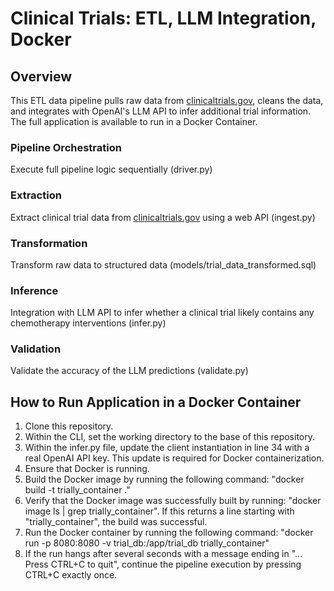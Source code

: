 # Clinical Trials: ETL, LLM Integration, Docker

## Overview
This ETL data pipeline pulls raw data from [clinicaltrials.gov](clinicaltrials.gov), cleans the data, and integrates with OpenAI's LLM API to infer additional trial information. The full application is available to run in a Docker Container.

### Pipeline Orchestration
Execute full pipeline logic sequentially (driver.py)

### Extraction
Extract clinical trial data from [clinicaltrials.gov](clinicaltrials.gov) using a web API (ingest.py)

### Transformation
Transform raw data to structured data (models/trial_data_transformed.sql)

### Inference
Integration with LLM API to infer whether a clinical trial likely contains any chemotherapy interventions (infer.py)

### Validation
Validate the accuracy of the LLM predictions (validate.py)


## How to Run Application in a Docker Container
1. Clone this repository.
2. Within the CLI, set the working directory to the base of this repository.
3. Within the infer.py file, update the client instantiation in line 34 with a real OpenAI API key. This update is required for Docker containerization.
4. Ensure that Docker is running.
6. Build the Docker image by running the following command: "docker build -t trially_container ."
7. Verify that the Docker image was successfully built by running: "docker image ls | grep trially_container". If this returns a line starting with "trially_container", the build was successful.
8. Run the Docker container by running the following command: "docker run -p 8080:8080 -v trial_db:/app/trial_db trially_container"
9. If the run hangs after several seconds with a message ending in "... Press CTRL+C to quit", continue the pipeline execution by pressing CTRL+C exactly once.
